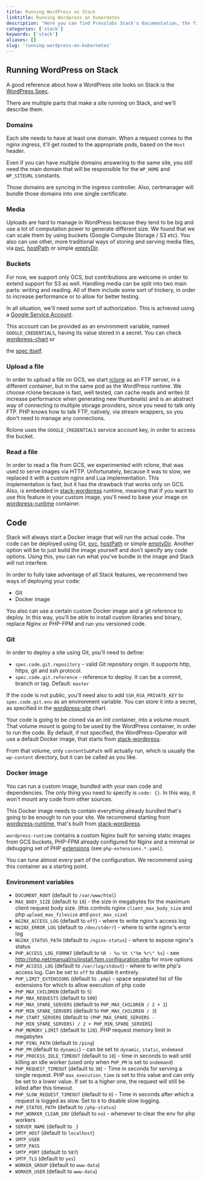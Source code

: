 ```yaml
---
title: Running WordPress on Stack
linktitle: Running Wordpress on Kubernetes
description: "Here you can find Presslabs Stack's documentation, the first open-source serverless hosting platform that bridges two major technologies: WordPress and Kubernetes."
categories: ['stack']
keywords: ['stack']
aliases: []
slug: 'running-wordpress-on-kubernetes'
---
```


## Running WordPress on Stack

A good reference about how a WordPress site looks on Stack is the [WordPress Spec](https://github.com/presslabs/wordpress-operator#deploying-a-wordpress-site).

There are multiple parts that make a site running on Stack, and we'll describe them.

### Domains

Each site needs to have at least one domain. When a request comes to the nginx ingress, it'll get routed to the appropriate pods, based on the `Host` header.

Even if you can have multiple domains answering to the same site, you still need the main domain that will be responsible for the `WP_HOME` and `WP_SITEURL` constants.

Those domains are syncing in the ingress controller. Also, certmanager will bundle those domains into one single certificate.

### Media

Uploads are hard to manage in WordPress because they tend to be big and use a lot of computation power to generate different size.
We found that we can scale them by using buckets (Google Compute Storage / S3 etc). You also can use other, more traditional ways of
storing and serving media files, via [pvc](https://kubernetes.io/docs/concepts/storage/persistent-volumes/), [hostPath](https://kubernetes.io/docs/concepts/storage/volumes/#hostpath) or
simple [emptyDir](https://kubernetes.io/docs/concepts/storage/volumes/#emptydir).

### Buckets

For now, we support only GCS, but contributions are welcome in order to extend support for S3 as well.
Handling media can be split into two main parts: writing and reading. All of them include some sort of trickery, in order to
increase performance or to allow for better testing.

In all situation, we'll need some sort of authorization. This is achieved using a [Google Service Account](https://cloud.google.com/iam/docs/service-accounts).

This account can be provided as an environment variable, named `GOOGLE_CREDENTIALS`, having its value stored in a secret.
You can check [wordpress-chart](https://github.com/presslabs/wordpress-chart/blob/master/charts/wordpress-site/templates/wordpress.yaml#L45) or

the [spec itself](https://github.com/presslabs/wordpress-operator/blob/master/README.md).

### Upload a file

In order to upload a file on GCS, we start [rclone](https://rclone.org/) as an FTP server, in a different container, but in the same pod as the WordPress runtime. We choose rclone because is fast, well tested, can cache reads and writes (it increase performance when generating new thumbnails) and is an abstract way of connecting to multiple storage providers, since you need to talk only FTP. PHP knows how to talk FTP, natively, via stream wrappers, so you don't need to manage any connections.

Rclone uses the `GOOGLE_CREDENTIALS` service account key, in order to access the bucket.

### Read a file

In order to read a file from GCS, we experimented with rclone, that was used to serve images via HTTP. Unfortunately, because it was to slow, we replaced it with a custom nginx and Lua implementation. This implementation is fast, but it has the drawback that works only on GCS. Also, is embedded in [stack-wordpress](https://github.com/presslabs/stack-wordpress) runtime, meaning that if you want to use this feature in your custom image, you'll need to base your image on [wordpress-runtime](https://quay.io/repository/presslabs/wordpress-runtime) container.

## Code

Stack will always start a Docker image that will run the actual code. The code can be deployed using Git, [pvc](https://kubernetes.io/docs/concepts/storage/persistent-volumes/), [hostPath](https://kubernetes.io/docs/concepts/storage/volumes/#hostpath) or
simple [emptyDir](https://kubernetes.io/docs/concepts/storage/volumes/#emptydir). Another option will be to just build the image yourself and don't specify any code options. Using this, you can run what you've bundle in the image and Stack will not interfere.

In order to fully take advantage of all Stack features, we recommend two ways of deploying your code:

- Git
- Docker image

You also can use a certain custom Docker image and a git reference to deploy. In this way, you'll be able to install custom libraries and binary, replace Nginx or PHP-FPM and run you versioned code.

### Git

In order to deploy a site using Git, you'll need to define:

- `spec.code.git.repository` - valid Git repository origin. It supports http, https, git and ssh protocol.
- `spec.code.git.reference` - reference to deploy. It can be a commit, branch or tag. Default: `master`

If the code is not public, you'll need also to add `SSH_RSA_PRIVATE_KEY` to `spec.code.git.env` as an environment variable. You can store it into a secret, as specified in the [wordpress-site](https://github.com/presslabs/stack/blob/master/charts/wordpress-site/templates/wordpress.yaml#L26) chart.

Your code is going to be cloned via an init container, into a volume mount. That volume mount is going to be used by the WordPress container, in order to run the code. By default, if not specified, the WordPress-Operator will use a default Docker image, that starts from [stack-wordpress](https://github.com/presslabs/stack-wordpress/blob/5.2-branch/Dockerfile).

From that volume, only `contentSubPath` will actually run, which is usually the `wp-content` directory, but it can be called as you like.

### Docker image

You can run a custom image, bundled with your own code and dependencies. The only thing you need to specify is `code: {}`. In this way, it won't mount any code from other sources.

This Docker image needs to contain everything already bundled that's going to be enough to run your site. We recommend starting from [wordpress-runtime](quay.io/presslabs/wordpress-runtime:5.2-7.3.4-r151), that's built from [stack-wordpress](https://github.com/presslabs/stack-wordpress).

`wordpress-runtime` contains a custom Nginx built for serving static images from GCS buckets, PHP-FPM already configured for Nginx and a minimal or debugging set of PHP [extensions](https://github.com/presslabs/stack-wordpress/tree/5.2-branch/hack/docker/build-scripts) (see `php-extensions.*.yaml`).

You can tune almost every part of the configuration. We recommend using this container as a starting point.

### Environment variables

- `DOCUMENT_ROOT` (default to `/var/www/html`)
- `MAX_BODY_SIZE` (default to `10`) - the size in megabytes for the maximum
  client request body size.  (this controls nginx `client_max_body_size` and
  php
  `upload_max_filesize` and `post_max_size`)
- `NGINX_ACCESS_LOG` (default to `off`) - where to write nginx's access log
- `NGINX_ERROR_LOG` (default to `/dev/stderr`) - where to write nginx's error
  log
- `NGINX_STATUS_PATH` (default to `/nginx-status`) - where to expose nginx's
  status
- `PHP_ACCESS_LOG_FORMAT` (default to `%R - %u %t \"%m %r\" %s`) - see
  http://php.net/manual/ro/install.fpm.configuration.php for more options
- `PHP_ACCESS_LOG` (default to `/var/log/stdout`) - where to write php's
  access log. Can be set to `off` to disable it entirely.
- `PHP_LIMIT_EXTENSIONS` (default to `.php`) - space separated list of file
  extensions for which to allow execution of php code
- `PHP_MAX_CHILDREN` (default to `5`)
- `PHP_MAX_REQUESTS` (default to `500`)
- `PHP_MAX_SPARE_SERVERS` (default to `PHP_MAX_CHILDREN / 2 + 1`)
- `PHP_MIN_SPARE_SERVERS` (default to `PHP_MAX_CHILDREN / 3`)
- `PHP_START_SERVERS` (default to `(PHP_MAX_SPARE_SERVERS - PHP_MIN_SPARE_SERVERS) / 2 + PHP_MIN_SPARE_SERVERS`)
- `PHP_MEMORY_LIMIT` (default to `128`). PHP request memory limit in megabytes
- `PHP_PING_PATH` (default to `/ping`)
- `PHP_PM` (default to `dynamic`) - can be set to `dynamic`, `static`,
  `ondemand`
- `PHP_PROCESS_IDLE_TIMEOUT` (default to `10`) - time in seconds to wait until
  killing an idle worker (used only when `PHP_PM` is set to `ondemand`)
- `PHP_REQUEST_TIMEOUT` (default to `30`) - Time in seconds for serving a
  single request. PHP `max_execution_time` is set to this value and can only
  be set to a lower value. If set to a higher one, the request will still be
  killed after this timeout.
- `PHP_SLOW_REQUEST_TIMEOUT` (default to `0`) - Time in seconds after which a
  request is logged as slow. Set to `0` to disable slow logging.
- `PHP_STATUS_PATH` (default to `/php-status`)
- `PHP_WORKER_CLEAR_ENV` (default to `no`) - whenever to clear the env for php
  workers
- `SERVER_NAME` (default to `_`)
- `SMTP_HOST` (default to `localhost`)
- `SMTP_USER`
- `SMTP_PASS`
- `SMTP_PORT` (default to `587`)
- `SMTP_TLS` (default to `yes`)
- `WORKER_GROUP` (default to `www-data`)
- `WORKER_USER` (default to `www-data`)

